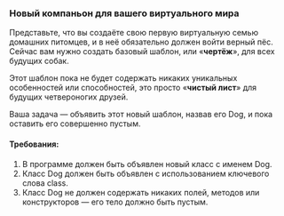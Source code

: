 
### Новый компаньон для вашего виртуального мира

Представьте, что вы создаёте свою первую виртуальную семью домашних питомцев, и в неё обязательно должен войти верный пёс. Сейчас вам нужно создать базовый шаблон, или «**чертёж**», для всех будущих собак.

Этот шаблон пока не будет содержать никаких уникальных особенностей или способностей, это просто «**чистый лист**» для будущих четвероногих друзей.

Ваша задача — объявить этот новый шаблон, назвав его Dog, и пока оставить его совершенно пустым.

#### Требования:
1. В программе должен быть объявлен новый класс с именем Dog.
2. Класс Dog должен быть объявлен с использованием ключевого слова class.
3. Класс Dog не должен содержать никаких полей, методов или конструкторов — его тело должно быть пустым.